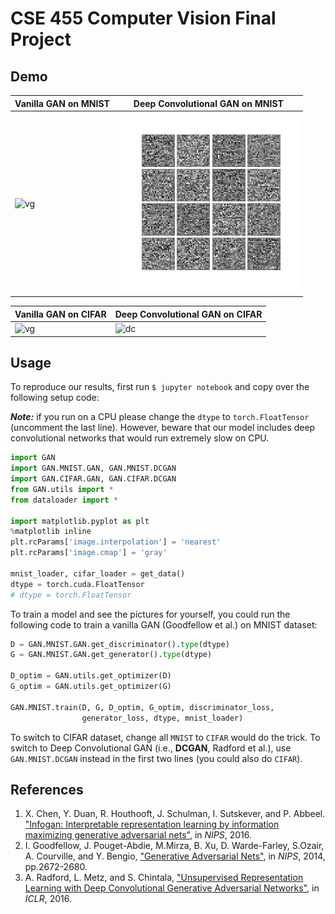 # CSE 455 Computer Vision Final Project

## Demo

| Vanilla GAN on MNIST | Deep Convolutional GAN on MNIST |
| -------------------- | ------------------------------- |
| ![vg](assets/Vanilla.gif) |    ![dc](assets/DCGAN.gif) |


| Vanilla GAN on CIFAR | Deep Convolutional GAN on CIFAR |
| -------------------- | ------------------------------- |
| ![vg](assets/cifar_vanilla.gif) |    ![dc](assets/cifar_dcgan.gif) |

## Usage

To reproduce our results, first run `$ jupyter notebook` and copy over the following setup code:

___Note:___ if you run on a CPU please change the `dtype` to `torch.FloatTensor` (uncomment the last line). However,
beware that our model includes deep convolutional networks that would run extremely slow on CPU.

```python
import GAN
import GAN.MNIST.GAN, GAN.MNIST.DCGAN
import GAN.CIFAR.GAN, GAN.CIFAR.DCGAN
from GAN.utils import *
from dataloader import *

import matplotlib.pyplot as plt
%matplotlib inline
plt.rcParams['image.interpolation'] = 'nearest'
plt.rcParams['image.cmap'] = 'gray'

mnist_loader, cifar_loader = get_data()
dtype = torch.cuda.FloatTensor
# dtype = torch.FloatTensor
```

To train a model and see the pictures for yourself, you could run the following code to train a vanilla GAN (Goodfellow et al.) on MNIST dataset:

```python
D = GAN.MNIST.GAN.get_discriminator().type(dtype)
G = GAN.MNIST.GAN.get_generator().type(dtype)

D_optim = GAN.utils.get_optimizer(D)
G_optim = GAN.utils.get_optimizer(G)

GAN.MNIST.train(D, G, D_optim, G_optim, discriminator_loss,
                generator_loss, dtype, mnist_loader)
```

To switch to CIFAR dataset, change all `MNIST` to `CIFAR` would do the trick. To switch to Deep Convolutional GAN (i.e., __DCGAN__, Radford et al.),
use `GAN.MNIST.DCGAN` instead in the first two lines (you could also do `CIFAR`).

## References

1. X. Chen, Y. Duan, R. Houthooft, J. Schulman, I. Sutskever, and P. Abbeel. ["Infogan: Interpretable
    representation learning by information maximizing generative adversarial nets"](https://arxiv.org/abs/1606.03657), in _NIPS_, 2016.
2. I. Goodfellow, J. Pouget-Abdie, M.Mirza, B. Xu, D. Warde-Farley, S.Ozair, A. Courville, and Y. Bengio,
    ["Generative Adversarial Nets"](https://arxiv.org/abs/1406.2661), in _NIPS_, 2014, pp.2672-2680.
3. A. Radford, L. Metz, and S. Chintala, ["Unsupervised Representation Learning with
    Deep Convolutional Generative Adversarial Networks"](https://arxiv.org/abs/1511.06434), in _ICLR_, 2016.
